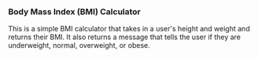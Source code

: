 ### Body Mass Index (BMI) Calculator

This is a simple BMI calculator that takes in a user's height and weight and returns their BMI. It also returns a message that tells the user if they are underweight, normal, overweight, or obese.